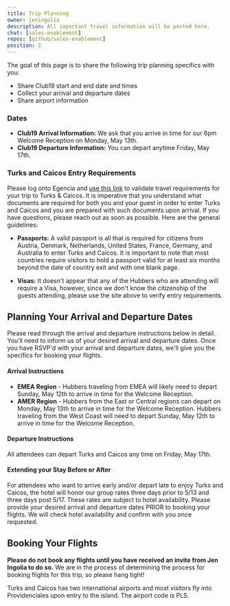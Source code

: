 ```yaml
---
title: Trip Planning
owner: jeningolia
description: All important travel information will be posted here. 
chat: [sales-enablement]
repos: [github/sales-enablement]
position: 2
---
```


The goal of this page is to share the following trip planning specifics with you:

 * Share Club19 start and end date and times
 * Collect your arrival and departure dates
 * Share airport information

### Dates
 * **Club19 Arrival Information:** We ask that you arrive in time for our 6pm Welcome Reception on Monday, May 13th.
 * **Club19 Departure Information:** You can depart anytime Friday, May 17th.

### Turks and Caicos Entry Requirements
Please log onto Egencia and [use this link](https://cibtvisas.com/?login=60005) to validate travel requirements for your trip to Turks & Caicos. It is imperative that you understand what documents are required for both you and your guest in order to enter Turks and Caicos and you are prepared with such documents upon arrival. If you have questions, please reach out as soon as possible. Here are the general guidelines:

* **Passports:** 
A valid passport is all that is required for citizens from Austria, Denmark, Netherlands, United States, France, Germany, and Australia to enter Turks and Caicos. It is important to note that most countries require visitors to hold a passport valid for at least six months beyond the date of country exit and with one blank page. 

* **Visas:**  It doesn't appear that any of the Hubbers who are attending will require a Visa, however, since we don't know the citizenship of the guests attending, please use the site above to verify entry requirements. 

## Planning Your Arrival and Departure Dates
Please read through the arrival and departure instructions below in detail. You’ll need to inform us of your desired arrival and departure dates. Once you have RSVP'd with your arrival and departure dates, we'll give you the specifics for booking your flights.

#### Arrival Instructions

* **EMEA Region** - Hubbers traveling from EMEA will likely need to depart Sunday, May 12th to arrive in time for the Welcome Reception. 
* **AMER Region** - Hubbers from the East or Central regions can depart on Monday, May 13th to arrive in time for the Welcome Reception. Hubbers traveling from the West Coast will need to depart Sunday, May 12th to arrive in time for the Welcome Reception.

#### Departure Instructions

All attendees can depart Turks and Caicos any time on Friday, May 17th. 

#### Extending your Stay Before or After
For attendees who want to arrive early and/or depart late to enjoy Turks and Caicos, the hotel will honor our group rates three days prior to 5/13 and three days post 5/17. These rates are subject to hotel availability. Please provide your desired arrival and departure dates PRIOR to booking your flights. We will check hotel availability and confirm with you once requested. 

## Booking Your Flights
**Please do not book any flights until you have received an invite from Jen Ingolia to do so.** We are in the process of determining the process for booking flights for this trip, so please hang tight!

Turks and Caicos has two international airports and most visitors fly into Providenciales upon entry to the island. The airport code is PLS. 
